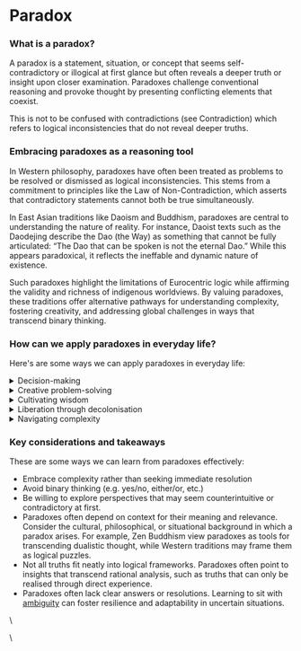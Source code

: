# Paradox

### What is a paradox?

A paradox is a statement, situation, or concept that seems self-contradictory or illogical at first glance but often reveals a deeper truth or insight upon closer examination. Paradoxes challenge conventional reasoning and provoke thought by presenting conflicting elements that coexist.

This is not to be confused with contradictions (see Contradiction) which refers to logical inconsistencies that do not reveal deeper truths.&#x20;

### Embracing paradoxes as a reasoning tool

In Western philosophy, paradoxes have often been treated as problems to be resolved or dismissed as logical inconsistencies. This stems from a commitment to principles like the Law of Non-Contradiction, which asserts that contradictory statements cannot both be true simultaneously.

In East Asian traditions like Daoism and Buddhism, paradoxes are central to understanding the nature of reality. For instance, Daoist texts such as the Daodejing describe the Dao (the Way) as something that cannot be fully articulated: “The Dao that can be spoken is not the eternal Dao.” While this appears paradoxical, it reflects the ineffable and dynamic nature of existence.

Such paradoxes highlight the limitations of Eurocentric logic while affirming the validity and richness of indigenous worldviews. By valuing paradoxes, these traditions offer alternative pathways for understanding complexity, fostering creativity, and addressing global challenges in ways that transcend binary thinking.&#x20;

### How can we apply paradoxes in everyday life?

Here's are some ways we can apply paradoxes in everyday life:

<details>

<summary>Decision-making</summary>

Paradoxes often arise in decisions requiring balance between conflicting priorities, such as short-term success versus long-term growth or control versus empowerment. Recognizing these tensions allows for nuanced decision-making that integrates both sides.

For example, the “[paradox of choice](https://www.ted.com/talks/barry_schwartz_the_paradox_of_choice)” teaches us that having too many options can lead to decision paralysis. Simplifying choices or adopting a [“good is good enough” mindset](https://www.sociocracyforall.org/the-liberating-effect-of-good-enough-for-now/) can reduce stress and improve satisfaction.&#x20;

</details>

<details>

<summary>Creative problem-solving</summary>

Embracing paradoxes helps break free from linear thinking and encourages “both/and” approaches instead of “either/or” choices. For example, the tension between efficiency and innovation can inspire creative solutions that balance streamlined processes with groundbreaking ideas.

There is a group-based inquiry practice called [Wicked Questions from Liberating Structures](https://www.liberatingstructures.com/4-wicked-questions/) that "expose safely the tension between espoused strategies and on-the-ground circumstances and to discover the valuable strategies that lie deeply hidden in paradoxical waters.

</details>

<details>

<summary>Cultivating wisdom</summary>

Paradoxes challenge rigid beliefs and encourage open-mindedness by showing that opposites can coexist. For example, understanding that “[the more you learn, the more you realize how much you don’t know](https://www.goodreads.com/quotes/620163-the-more-i-learn-the-more-i-realize-how-much)” fosters humility and lifelong learning.

</details>

<details>

<summary>Liberation through decolonisation</summary>

Paradoxes play a role in decolonization by disrupting colonial frameworks that imposed rigid binaries (e.g., civilized/uncivilized). They allow for the reclamation of indigenous knowledge systems that accommodate fluidity and coexistence.

</details>

<details>

<summary>Navigating complexity</summary>

Paradoxes teach us to embrace the inherent contradictions of life, such as the need to take care of ourselves in order to care for others or the idea that [change is the only constant](https://plato.stanford.edu/entries/heraclitus/#Flu).

</details>

### Key considerations and takeaways

These are some ways we can learn from paradoxes effectively:

* Embrace complexity rather than seeking immediate resolution
* Avoid binary thinking (e.g. yes/no, either/or, etc.)
* Be willing to explore perspectives that may seem counterintuitive or contradictory at first.
* Paradoxes often depend on context for their meaning and relevance. Consider the cultural, philosophical, or situational background in which a paradox arises. For example, Zen Buddhism view paradoxes as tools for transcending dualistic thought, while Western traditions may frame them as logical puzzles.
* Not all truths fit neatly into logical frameworks. Paradoxes often point to insights that transcend rational analysis, such as truths that can only be realised through direct experience.
* Paradoxes often lack clear answers or resolutions. Learning to sit with [ambiguity](ambiguity.md) can foster resilience and adaptability in uncertain situations.



\


\
